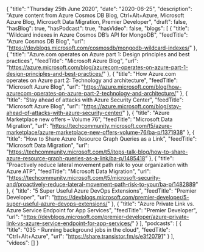 {
  "title": "Thursday 25th June 2020",
  "date": "2020-06-25",
  "description": "Azure content from Azure Cosmos DB Blog, Ctrl+Alt+Azure, Microsoft Azure Blog, Microsoft Data Migration, Premier Developer",
  "draft": false,
  "hasBlog": true,
  "hasPodcast": true,
  "hasVideo": false,
  "blogs": [
    {
      "title": "Wildcard indexes in Azure Cosmos DB’s API for MongoDB",
      "feedTitle": "Azure Cosmos DB Blog",
      "url": "https://devblogs.microsoft.com/cosmosdb/mongodb-wildcard-indexes/"
    },
    {
      "title": "Azure.com operates on Azure part 1: Design principles and best practices",
      "feedTitle": "Microsoft Azure Blog",
      "url": "https://azure.microsoft.com/blog/azurecom-operates-on-azure-part-1-design-principles-and-best-practices/"
    },
    {
      "title": "How Azure.com operates on Azure part 2: Technology and architecture",
      "feedTitle": "Microsoft Azure Blog",
      "url": "https://azure.microsoft.com/blog/how-azurecom-operates-on-azure-part-2-technology-and-architecture/"
    },
    {
      "title": "Stay ahead of attacks with Azure Security Center",
      "feedTitle": "Microsoft Azure Blog",
      "url": "https://azure.microsoft.com/blog/stay-ahead-of-attacks-with-azure-security-center/"
    },
    {
      "title": "Azure Marketplace new offers – Volume 76",
      "feedTitle": "Microsoft Data Migration",
      "url": "https://techcommunity.microsoft.com/t5/azure-marketplace/azure-marketplace-new-offers-volume-76/ba-p/1371938"
    },
    {
      "title": "How to Share Azure Resource Graph Queries as a Link",
      "feedTitle": "Microsoft Data Migration",
      "url": "https://techcommunity.microsoft.com/t5/itops-talk-blog/how-to-share-azure-resource-graph-queries-as-a-link/ba-p/1485418"
    },
    {
      "title": "Proactively reduce lateral movement path risk to your organization with Azure ATP",
      "feedTitle": "Microsoft Data Migration",
      "url": "https://techcommunity.microsoft.com/t5/microsoft-security-and/proactively-reduce-lateral-movement-path-risk-to-your/ba-p/1482889"
    },
    {
      "title": "5 Super Useful Azure DevOps Extensions",
      "feedTitle": "Premier Developer",
      "url": "https://devblogs.microsoft.com/premier-developer/5-super-useful-azure-devops-extensions/"
    },
    {
      "title": "Azure Private Link vs. Azure Service Endpoint for App Services",
      "feedTitle": "Premier Developer",
      "url": "https://devblogs.microsoft.com/premier-developer/azure-private-link-vs-azure-service-endpoint-for-app-services/"
    }
  ],
  "podcasts": [
    {
      "title": "035 - Running background jobs in the cloud",
      "feedTitle": "Ctrl+Alt+Azure",
      "url": "https://share.transistor.fm/s/e3f20791"
    }
  ],
  "videos": []
}